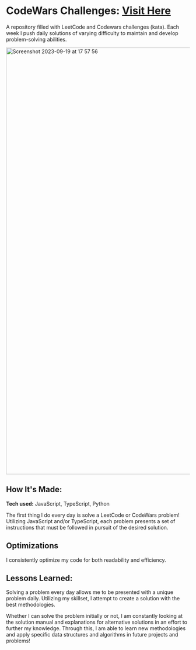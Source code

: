 # CodeWars Challenges: <a href="https://www.codewars.com/users/AlexCovone" target="_blank" rel="noopener noreferrer">Visit Here</a>
A repository filled with LeetCode and Codewars challenges (kata). Each week I push daily solutions of varying difficulty to maintain and develop problem-solving abilities. 


<img width="1168" alt="Screenshot 2023-09-19 at 17 57 56" src="https://github.com/AlexCovone/LeetCode-CodeWars/assets/98838825/4caff57f-78e8-4771-b1ff-bef6eb21bf25">

## How It's Made:

**Tech used:** JavaScript, TypeScript, Python

The first thing I do every day is solve a LeetCode or CodeWars problem! Utilizing JavaScript and/or TypeScript, each problem presents a set of instructions that must be followed in pursuit of the desired solution.

## Optimizations
I consistently optimize my code for both readability and efficiency. 

## Lessons Learned:

Solving a problem every day allows me to be presented with a unique problem daily. Utilizing my skillset, I attempt to create a solution with the best methodologies. 

Whether I can solve the problem initially or not, I am constantly looking at the solution manual and explanations for alternative solutions in an effort to further my knowledge. Through this, I am able to learn new methodologies and apply specific data structures and algorithms in future projects and problems!
